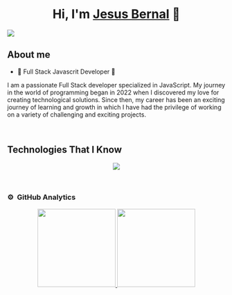 
<!--
**JesusBernal2020/JesusBernal2020** is a ✨ _special_ ✨ repository because its `README.md` (this file) appears on your GitHub profile.

Here are some ideas to get you started:

- 🔭 I’m currently working on ...
- 🌱 I’m currently learning ...
- 👯 I’m looking to collaborate on ...
- 🤔 I’m looking for help with ...
- 💬 Ask me about ...
- 📫 How to reach me: ...
- 😄 Pronouns: ...
- ⚡ Fun fact: ...
-->
<div align="center">
<h1 align="center">Hi, I'm <a href="https://jesusbernaldev.tech">Jesus Bernal</a> 👋</h1>
</div>
<img src="https://media.licdn.com/dms/image/D4E16AQHbuyknvB-m9A/profile-displaybackgroundimage-shrink_350_1400/0/1702917844842?e=1708560000&v=beta&t=utzoeJltRAuUWY771qFG32IA6Nz0j6B7NqG9zvJBSK0">

## About me
- 🚀 Full Stack Javascrit Developer 🚀
<p>I am a passionate Full Stack developer specialized in JavaScript. My journey in the world of programming began in 2022 when I discovered my love for creating technological solutions. Since then, my career has been an exciting journey of learning and growth in which I have had the privilege of working on a variety of challenging and exciting projects.</p>
<br>

## Technologies That I Know

<p align="center">
  <a href="https://skillicons.dev">
    <img src="https://skillicons.dev/icons?i=git,css,express,postgresql,figma,vite,netlify,github,html,js,typescript,nodejs,postman,react,redux,tailwind,vscode&perline=14" />
  </a>
</p>

<br>

### ⚙️ &nbsp;GitHub Analytics

<p align="center">
<a href="https://github.com/JesusBernal2020">
  <img height="180em" src="https://github-readme-stats-eight-theta.vercel.app/api?username=JesusBernal2020&show_icons=true&theme=algolia&include_all_commits=true&count_private=true"/>
  <img height="180em" src="https://github-readme-stats-eight-theta.vercel.app/api/top-langs/?username=JesusBernal2020&layout=compact&langs_count=8&theme=algolia"/>
</a>
</p>
